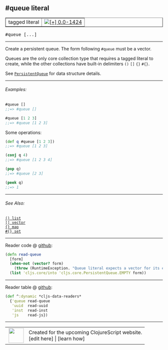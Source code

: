 ## #queue literal



 <table border="1">
<tr>
<td>tagged literal</td>
<td><a href="https://github.com/cljsinfo/cljs-api-docs/tree/0.0-1424"><img valign="middle" alt="[+] 0.0-1424" title="Added in 0.0-1424" src="https://img.shields.io/badge/+-0.0--1424-lightgrey.svg"></a> </td>
</tr>
</table>

<samp>#queue \[...\]</samp><br>

---


Create a persistent queue. The form following `#queue` must be a vector.

Queues are the only core collection type that requires a tagged literal to
create, while the other collections have built-in delimiters `()` `[]` `{}` `#{}`.

See [`PersistentQueue`][doc:cljs.core/PersistentQueue] for data structure details.

[doc:cljs.core/PersistentQueue]:../cljs.core/PersistentQueue.md

---

###### Examples:

```clj
#queue []
;;=> #queue []

#queue [1 2 3]
;;=> #queue [1 2 3]
```

Some operations:

```clj
(def q #queue [1 2 3])
;;=> #queue [1 2 3]

(conj q 4)
;;=> #queue [1 2 3 4]

(pop q)
;;=> #queue [2 3]

(peek q)
;;=> 1
```



---

###### See Also:

[`() list`](../syntax/list.md)<br>
[`[] vector`](../syntax/vector.md)<br>
[`{} map`](../syntax/map.md)<br>
[`#{} set`](../syntax/set.md)<br>

---





Reader code @ [github](https://github.com/clojure/clojurescript/blob/r3149/src/clj/cljs/tagged_literals.clj#L4-L8):

```clj
(defn read-queue
  [form]
  (when-not (vector? form)
    (throw (RuntimeException. "Queue literal expects a vector for its elements.")))
  (list 'cljs.core/into 'cljs.core.PersistentQueue.EMPTY form))
```

<!--
Repo - tag - source tree - lines:

 <pre>
clojurescript @ r3149
└── src
    └── clj
        └── cljs
            └── <ins>[tagged_literals.clj:4-8](https://github.com/clojure/clojurescript/blob/r3149/src/clj/cljs/tagged_literals.clj#L4-L8)</ins>
</pre>
-->

---
Reader table @ [github](https://github.com/clojure/clojurescript/blob/r3149/src/clj/cljs/tagged_literals.clj#L44-L48):

```clj
(def ^:dynamic *cljs-data-readers*
  {'queue read-queue
   'uuid  read-uuid
   'inst  read-inst
   'js    read-js})
```

<!--
Repo - tag - source tree - lines:

 <pre>
clojurescript @ r3149
└── src
    └── clj
        └── cljs
            └── <ins>[tagged_literals.clj:44-48](https://github.com/clojure/clojurescript/blob/r3149/src/clj/cljs/tagged_literals.clj#L44-L48)</ins>
</pre>
-->

---



 <table>
<tr><td>
<img valign="middle" align="right" width="48px" src="http://i.imgur.com/Hi20huC.png">
</td><td>
Created for the upcoming ClojureScript website.<br>
[edit here] | [learn how]
</td></tr></table>

[edit here]:https://github.com/cljsinfo/cljs-api-docs/blob/master/cljsdoc/syntax/queue-literal.cljsdoc
[learn how]:https://github.com/cljsinfo/cljs-api-docs/wiki/cljsdoc-files

<!--

This information was too distracting to show to readers, but I'll leave it
commented here since it is helpful to:

- pretty-print the data used to generate this document
- and show how to retrieve that data



The API data for this symbol:

```clj
{:description "Create a persistent queue. The form following `#queue` must be a vector.\n\nQueues are the only core collection type that requires a tagged literal to\ncreate, while the other collections have built-in delimiters `()` `[]` `{}` `#{}`.\n\nSee [doc:cljs.core/PersistentQueue] for data structure details.",
 :ns "syntax",
 :name "queue-literal",
 :history [["+" "0.0-1424"]],
 :type "tagged literal",
 :related ["syntax/list" "syntax/vector" "syntax/map" "syntax/set"],
 :full-name-encode "syntax/queue-literal",
 :extra-sources ({:code "(defn read-queue\n  [form]\n  (when-not (vector? form)\n    (throw (RuntimeException. \"Queue literal expects a vector for its elements.\")))\n  (list 'cljs.core/into 'cljs.core.PersistentQueue.EMPTY form))",
                  :title "Reader code",
                  :repo "clojurescript",
                  :tag "r3149",
                  :filename "src/clj/cljs/tagged_literals.clj",
                  :lines [4 8]}
                 {:code "(def ^:dynamic *cljs-data-readers*\n  {'queue read-queue\n   'uuid  read-uuid\n   'inst  read-inst\n   'js    read-js})",
                  :title "Reader table",
                  :repo "clojurescript",
                  :tag "r3149",
                  :filename "src/clj/cljs/tagged_literals.clj",
                  :lines [44 48]}),
 :usage ["#queue [...]"],
 :examples [{:id "f81c50",
             :content "```clj\n#queue []\n;;=> #queue []\n\n#queue [1 2 3]\n;;=> #queue [1 2 3]\n```\n\nSome operations:\n\n```clj\n(def q #queue [1 2 3])\n;;=> #queue [1 2 3]\n\n(conj q 4)\n;;=> #queue [1 2 3 4]\n\n(pop q)\n;;=> #queue [2 3]\n\n(peek q)\n;;=> 1\n```"}],
 :full-name "syntax/queue-literal",
 :display "#queue literal"}

```

Retrieve the API data for this symbol:

```clj
;; from Clojure REPL
(require '[clojure.edn :as edn])
(-> (slurp "https://raw.githubusercontent.com/cljsinfo/cljs-api-docs/catalog/cljs-api.edn")
    (edn/read-string)
    (get-in [:symbols "syntax/queue-literal"]))
```

-->
